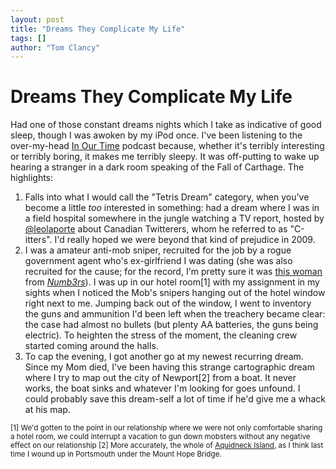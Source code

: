 ```yaml
---
layout: post
title: "Dreams They Complicate My Life"
tags: []
author: "Tom Clancy"
---
```


# Dreams They Complicate My Life

Had one of those constant dreams nights which I take as indicative of good sleep, though I was awoken by my iPod once. I've been listening to the over-my-head <a href="http://www.bbc.co.uk/radio4/history/inourtime/inourtime.shtml">In Our Time</a> podcast because, whether it's terribly interesting or terribly boring, it makes me terribly sleepy. It was off-putting to wake up hearing a stranger in a dark room speaking of the Fall of Carthage. The highlights:

<ol>
	<li>Falls into what I would call the "Tetris Dream" category, when you've become a little <em>too</em> interested in something: had a dream where I was in a field hospital somewhere in the jungle watching a TV report, hosted by <a href="http://twitter.com/leolaporte">@leolaporte</a> about Canadian Twitterers, whom he referred to as "C-itters". I'd really hoped we were beyond that kind of prejudice in 2009.</li>
	<li>I was a amateur anti-mob sniper, recruited for the job by a rogue government agent who's ex-girlfriend I was dating (she was also recruited for the cause; for the record, I'm pretty sure it was <a href="http://www.imdb.com/name/nm1330166/">this woman</a> from <em><a href="http://www.imdb.com/title/tt0433309/fullcredits#cast">Numb3rs</a></em>). I was up in our hotel room[1] with my assignment in my sights when I noticed the Mob's snipers hanging out of the hotel window right next to me. Jumping back out of the window, I went to inventory the guns and ammunition I'd been left when the treachery became clear: the case had almost no bullets (but plenty AA batteries, the guns being electric). To heighten the stress of the moment, the cleaning crew started coming around the halls.</li>
	<li>To cap the evening, I got another go at my newest recurring dream. Since my Mom died, I've been having this strange cartographic dream where I try to map out the city of Newport[2] from a boat. It never works, the boat sinks and whatever I'm looking for goes unfound. I could probably save this dream-self a lot of time if he'd give me a whack at his map.</li>
</ol>

<small>[1] We'd gotten to the point in our relationship where we were not only comfortable sharing a hotel room, we could interrupt a vacation to gun down mobsters without any negative effect on our relationship
[2] More accurately, the whole of <a href="http://en.wikipedia.org/wiki/Aquidneck_Island">Aquidneck Island</a>, as I think last time I wound up in Portsmouth under the Mount Hope Bridge.</small>
